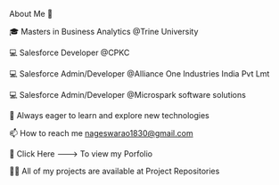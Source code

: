 About Me 🚀

🎓 Masters in Business Analytics @Trine University

💻 Salesforce Developer @CPKC

💻 Salesforce Admin/Developer @Alliance One Industries India Pvt Lmt

💻 Salesforce Admin/Developer @Microspark software solutions

🌱 Always eager to learn and explore new technologies

📫 How to reach me nageswarao1830@gmail.com

📄 Click Here ---> To view my Porfolio

👨‍💻 All of my projects are available at Project Repositories
